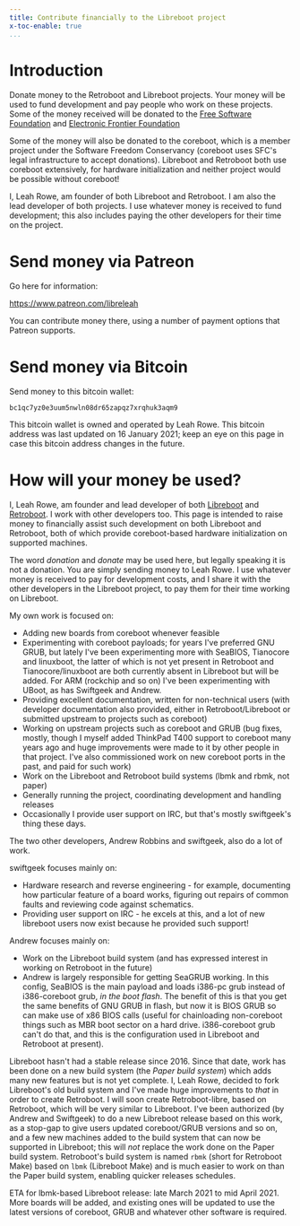 ```yaml
---
title: Contribute financially to the Libreboot project
x-toc-enable: true
...
```


Introduction
============

Donate money to the Retroboot and Libreboot projects. Your money will be used
to fund development and pay people who work on these projects. Some of the money
received will be donated to the
[Free Software Foundation](https://www.fsf.org/) and
[Electronic Frontier Foundation](https://www.eff.org/)

Some of the money will also be donated to the coreboot, which is a member
project under the Software Freedom Conservancy (coreboot uses SFC's legal
infrastructure to accept donations). Libreboot and Retroboot both use coreboot
extensively, for hardware initialization and neither project would be possible
without coreboot!

I, Leah Rowe, am founder of both Libreboot and Retroboot. I am also the lead
developer of both projects. I use whatever money is received to fund development;
this also includes paying the other developers for their time on the project.

Send money via Patreon
======================

Go here for information:

<https://www.patreon.com/libreleah>

You can contribute money there, using a number of payment options that Patreon
supports.

Send money via Bitcoin
======================

Send money to this bitcoin wallet:

    bc1qc7yz0e3uum5nwln08dr65zapqz7xrqhuk3aqm9

This bitcoin wallet is owned and operated by Leah Rowe. This bitcoin address
was last updated on 16 January 2021; keep an eye on this page in case this
bitcoin address changes in the future.

How will your money be used?
============================

I, Leah Rowe, am founder and lead developer of both
[Libreboot](https://libreboot.org/) and [Retroboot](https://retroboot.org/). I
work with other developers too. This page is intended to raise money to financially
assist such development on both Libreboot and Retroboot, both of which provide
coreboot-based hardware initialization on supported machines.

The word *donation* and *donate* may be used here, but legally speaking it is
not a donation. You are simply sending money to Leah Rowe. I use whatever money
is received to pay for development costs, and I share it with the other developers
in the Libreboot project, to pay them for their time working on Libreboot.

My own work is focused on:

* Adding new boards from coreboot whenever feasible
* Experimenting with coreboot payloads; for years I've preferred GNU GRUB,
  but lately I've been experimenting more with SeaBIOS, Tianocore and linuxboot,
  the latter of which is not yet present in Retroboot and Tianocore/linuxboot
  are both currently absent in Libreboot but will be added. For ARM (rockchip
  and so on) I've been experimenting with UBoot, as has Swiftgeek and Andrew.
* Providing excellent documentation, written for non-technical users (with
  developer documentation also provided, either in Retroboot/Libreboot or
  submitted upstream to projects such as coreboot)
* Working on upstream projects such as coreboot and GRUB (bug fixes, mostly,
  though I myself added ThinkPad T400 support to coreboot many years ago and
  huge improvements were made to it by other people in that project. I've also
  commissioned work on new coreboot ports in the past, and paid for such work)
* Work on the Libreboot and Retroboot build systems (lbmk and rbmk, not paper)
* Generally running the project, coordinating development and handling releases
* Occasionally I provide user support on IRC, but that's mostly swiftgeek's
  thing these days.

The two other developers, Andrew Robbins and swiftgeek, also do a lot of work.

swiftgeek focuses mainly on:

* Hardware research and reverse engineering - for example,
  documenting how particular feature of a board works,
  figuring out repairs of common faults and reviewing code against schematics.
* Providing user support on IRC - he excels at this, and a lot of new libreboot
  users now exist because he provided such support!

Andrew focuses mainly on:

* Work on the Libreboot build system (and has expressed interest in working on
  Retroboot in the future)
* Andrew is largely responsible for getting SeaGRUB working. In this config,
  SeaBIOS is the main payload and loads i386-pc grub instead of i386-coreboot
  grub, *in the boot flash*. The benefit of this is that you get the same
  benefits of GNU GRUB in flash, but now it is BIOS GRUB so can make use of
  x86 BIOS calls (useful for chainloading non-coreboot things such as MBR
  boot sector on a hard drive. i386-coreboot grub can't do that, and this is
  the configuration used in Libreboot and Retroboot at present).

Libreboot hasn't had a stable release since 2016. Since that date, work has been
done on a new build system (the *Paper build system*) which adds many new
features but is not yet complete. I, Leah Rowe, decided to fork Libreboot's old
build system and I've made huge improvements to *that* in order to create
Retroboot. I will soon create Retroboot-libre, based on Retroboot, which will be
very similar to Libreboot. I've been authorized (by Andrew and Swiftgeek) to do
a new Libreboot release
based on this work, as a stop-gap to give users updated coreboot/GRUB versions
and so on, and a few new machines added to the build system that can now be
supported in Libreboot; this will *not* replace the work done on the Paper
build system. Retroboot's build system is named `rbmk` (short for Retroboot
Make) based on `lbmk` (Libreboot Make) and is much easier to work on than the
Paper build system, enabling quicker releases schedules.

ETA for lbmk-based Libreboot release: late March 2021 to mid April 2021. More
boards will be added, and existing ones will be updated to use the latest
versions of coreboot, GRUB and whatever other software is required.

